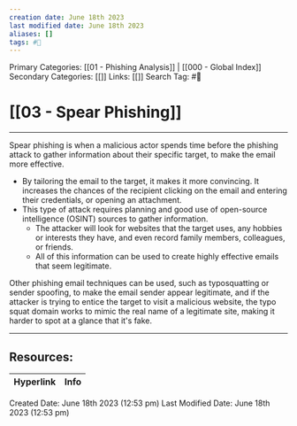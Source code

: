 ```yaml
---
creation date: June 18th 2023
last modified date: June 18th 2023
aliases: []
tags: #📖
---
```


Primary Categories: [[01 - Phishing Analysis]] | [[000 - Global Index]] 
Secondary Categories: [[]] 
Links: [[]] 
Search Tag: #📖  

# [[03 - Spear Phishing]]  
---

Spear phishing is when a malicious actor spends time before the phishing attack to gather information about their specific target, to make the email more effective. 
- By tailoring the email to the target, it makes it more convincing. It increases the chances of the recipient clicking on the email and entering their credentials, or opening an attachment. 
- This type of attack requires planning and good use of open-source intelligence (OSINT) sources to gather information. 
	- The attacker will look for websites that the target uses, any hobbies or interests they have, and even record family members, colleagues, or friends. 
	- All of this information can be used to create highly effective emails that seem legitimate.

Other phishing email techniques can be used, such as typosquatting or sender spoofing, to make the email sender appear legitimate, and if the attacker is trying to entice the target to visit a malicious website, the typo squat domain works to mimic the real name of a legitimate site, making it harder to spot at a glance that it's fake.


___

## Resources:

| Hyperlink | Info |
| --------- | ---- |


Created Date: June 18th 2023 (12:53 pm) 
Last Modified Date: June 18th 2023 (12:53 pm)
